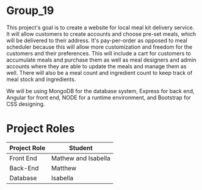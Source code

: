 # Group_19

This project's goal is to create a website for local meal kit delivery service. It will allow customers to create accounts and choose pre-set meals, which will be delivered to their address. It's pay-per-order as opposed to meal scheduler because this will allow more customization and freedom for the customers and their preferences. This will include a cart for customers to accumulate meals and purchase them as well as meal designers and admin accounts where they are able to update the meals and manage them as well. There will also be a meal count and ingredient count to keep track of meal stock and ingredients. 

We will be using MongoDB for the database system, Express for back end, Angular for front end, NODE for a runtime environment, and Bootstrap for CSS designing. 


# Project Roles

Project Role | Student | 
|--- | --- |
Front End | Mathew and Isabella| 
| Back-End     | Matthew |
| Database     | Isabella | 

